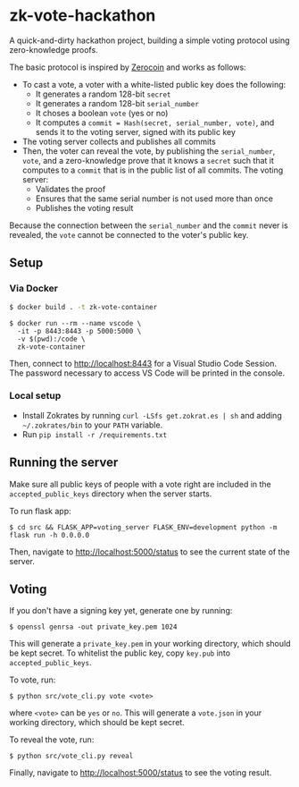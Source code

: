 # zk-vote-hackathon
A quick-and-dirty hackathon project, building a simple voting protocol using zero-knowledge proofs.

The basic protocol is inspired by [Zerocoin](https://zerocoin.org/) and works as follows:
- To cast a vote, a voter with a white-listed public key does the following:
  - It generates a random 128-bit `secret`
  - It generates a random 128-bit `serial_number`
  - It choses a boolean `vote` (yes or no)
  - It computes a `commit = Hash(secret, serial_number, vote)`, and sends it to the voting server, signed with its public key
- The voting server collects and publishes all commits
- Then, the voter can reveal the vote, by publishing the `serial_number`, `vote`, and a zero-knowledge prove that it knows a `secret` such that it computes to a `commit` that is in the public list of all commits. The voting server:
  - Validates the proof
  - Ensures that the same serial number is not used more than once
  - Publishes the voting result
  
Because the connection between the `serial_number` and the `commit` never is revealed, the `vote` cannot be connected to the voter's public key.

## Setup

### Via Docker

```bash
$ docker build . -t zk-vote-container
```

```
$ docker run --rm --name vscode \
  -it -p 8443:8443 -p 5000:5000 \
  -v $(pwd):/code \
  zk-vote-container
```

Then, connect to [http://localhost:8443](http://localhost:8443) for a Visual Studio Code Session.
The password necessary to access VS Code will be printed in the console.

### Local setup

- Install Zokrates by running `curl -LSfs get.zokrat.es | sh` and adding `~/.zokrates/bin` to your `PATH` variable.
- Run `pip install -r /requirements.txt`

## Running the server

Make sure all public keys of people with a vote right are included in the `accepted_public_keys` directory when the server starts.

To run flask app:

```
$ cd src && FLASK_APP=voting_server FLASK_ENV=development python -m flask run -h 0.0.0.0
```

Then, navigate to [http://localhost:5000/status](http://localhost:5000/status) to see the current state of the server.

## Voting

If you don't have a signing key yet, generate one by running:
```
$ openssl genrsa -out private_key.pem 1024
```

This will generate a `private_key.pem` in your working directory, which should be kept secret.
To whitelist the public key, copy `key.pub` into `accepted_public_keys`.

To vote, run:
```
$ python src/vote_cli.py vote <vote>
```

where `<vote>` can be `yes` or `no`.
This will generate a `vote.json` in your working directory, which should be kept secret.

To reveal the vote, run:
```
$ python src/vote_cli.py reveal
```

Finally, navigate to [http://localhost:5000/status](http://localhost:5000/status) to see the voting result.
